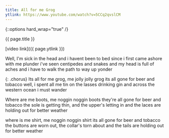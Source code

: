 ```yaml
---
title: All for me Grog
ytlink: https://www.youtube.com/watch?v=5CCq2qvslCM
---
```


{::options hard_wrap="true" /}

{{ page.title }}

[video link]({{ page.ytlink }})


Well, I'm sick in the head and i havent been to bed
since i first came ashore with me plunder
i've seen centipedes and snakes and my head is full of aches
and i have to walk the path to way up yonder

{: .chorus}
Its all for me grog, me jolly jolly grog
its all gone for beer and tobacco
well, i spent all me tin on the lasses drinking gin
and across the western ocean i must wander

Where are me boots, me noggin noggin boots
they're all gone for beer and tobacco
the sole is getting thin, and the upper's letting in
and the laces are holding out for better weather

where is me shirt, me noggin noggin shirt
its all gone for beer and tobacco
the buttons are worn out, the collar's torn about
and the tails are holding out for better weather

